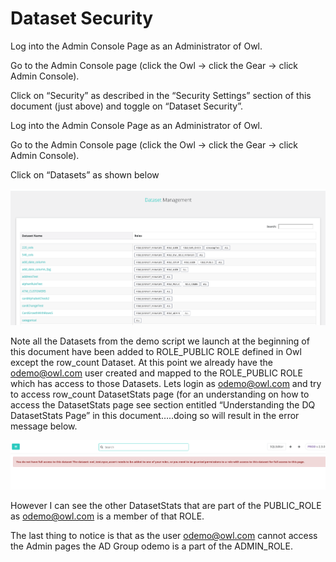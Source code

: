 # Dataset Security

Log into the Admin Console Page as an Administrator of Owl.

Go to the Admin Console page \(click the Owl -&gt; click the Gear -&gt; click Admin Console\).

Click on “Security” as described in the “Security Settings” section of this document \(just above\) and toggle on “Dataset Security”.   

Log into the Admin Console Page as an Administrator of Owl.

Go to the Admin Console page \(click the Owl -&gt; click the Gear -&gt; click Admin Console\).

Click on “Datasets” as shown below

![](../../.gitbook/assets/screen-shot-2019-09-05-at-11.07.43-pm.png)

Note all the Datasets from the demo script we launch at the beginning of this document have been added to ROLE\_PUBLIC ROLE defined in Owl except the row\_count Dataset.  At this point we already have the [odemo@owl.com](mailto:odemo@owl.com) user created and mapped to the ROLE\_PUBLIC ROLE which has access to those Datasets.  Lets login as [odemo@owl.com](mailto:odemo@owl.com) and try to access row\_count DatasetStats page \(for an understanding on how to access the DatasetStats page see section entitled “Understanding the DQ DatasetStats Page” in this document…..doing so will result in the error message below.

![](../../.gitbook/assets/screen-shot-2019-09-05-at-11.08.43-pm.png)

However I can see the other DatasetStats that are part of the PUBLIC\_ROLE as [odemo@owl.com](mailto:odemo@owl.com) is a member of that ROLE.

The last thing to notice is that as the user [odemo@owl.com](mailto:odemo@owl.com) cannot access the Admin pages the AD Group odemo is a part of the ADMIN\_ROLE.

